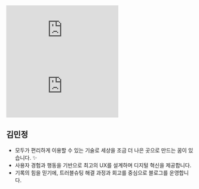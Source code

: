 [![Tech Blog Badge](http://img.shields.io/badge/기술블로그-Visit!-black?style=social&logo=readme&logoColor=green&link=https://jeonge.tistory.com)](https://jeonge.tistory.com)
<br />
[![Gmail Badge](https://img.shields.io/badge/메일-Contact!-black?style=social&logo=Gmail&logoColor=red&link=mailto:dotoriido@gmail.com)](mailto:dotoriido@gmail.com)

## 김민정
- 모두가 편리하게 이용할 수 있는 기술로 세상을 조금 더 나은 곳으로 만드는 꿈이 있습니다. ✨
- 사용자 경험과 행동을 기반으로 최고의 UX를 설계하며 디지털 혁신을 제공합니다.
- 기록의 힘을 믿기에, 트러블슈팅 해결 과정과 회고를 중심으로 블로그를 운영합니다.
